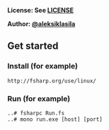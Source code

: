 **License: See [LICENSE](https://github.com/ouspg/trytls/blob/master/LICENSE)**

**Author: [@aleksiklasila](https://github.com/aleksiklasila)**

## Get started

### Install (for example)
```
http://fsharp.org/use/linux/
```

### Run (for example)
```
..# fsharpc Run.fs
..# mono run.exe [host] [port]
```
